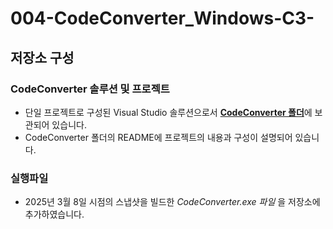 # 004-CodeConverter_Windows-C3-
## 저장소 구성
### CodeConverter 솔루션 및 프로젝트
- 단일 프로젝트로 구성된 Visual Studio 솔루션으로서 [**CodeConverter 폴더**](/CodeConverter)에 보관되어 있습니다\.
- CodeConverter 폴더의 README에 프로젝트의 내용과 구성이 설명되어 있습니다\.

### 실행파일
- 2025년 3월 8일 시점의 스냅샷을 빌드한 _CodeConverter\.exe 파일_ 을 저장소에 추가하였습니다\.